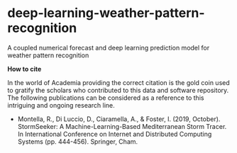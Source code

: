 # deep-learning-weather-pattern-recognition
A coupled numerical forecast and deep learning prediction model for weather pattern recognition

**How to cite**

In the world of Academia providing the correct citation is the gold coin used to gratify the scholars who contributed to this data and software repository. The following publications can be considered as a reference to this intriguing and ongoing research line.

* Montella, R., Di Luccio, D., Ciaramella, A., & Foster, I. (2019, October). StormSeeker: A Machine-Learning-Based Mediterranean Storm Tracer. In International Conference on Internet and Distributed Computing Systems (pp. 444-456). Springer, Cham.
